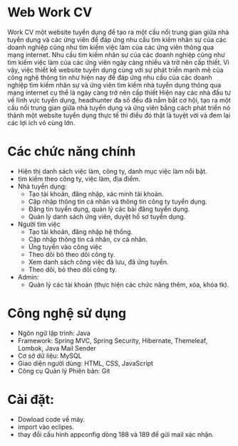 # Web Work CV
Work CV một website tuyển dụng để tạo ra một cầu nối trung gian giữa nhà tuyển dụng và các ứng viên để đáp ứng nhu cầu tìm kiếm nhân sự của các doanh nghiệp cũng như tìm kiếm việc làm của các ứng viên thông qua mạng internet.
Nhu cầu tìm kiếm nhân sự của các doanh nghiệp cũng như tìm kiếm việc làm của các ứng viên ngày càng nhiều và trở nên cấp thiết. Vì vậy, việc thiết kế website tuyển dụng cùng với sự phát triển mạnh mẽ của công nghệ thông tin như hiện nay để đáp ứng nhu cầu của các doanh nghiệp tìm kiếm nhân sự và ứng viên tìm kiếm nhà tuyển dụng thông qua mạng internet cụ thể là ngày càng trở nên cấp thiết
Hiện nay các nhà đầu tư về lĩnh vực tuyển dụng, headhunter đa số đều đã nắm bắt cơ hội, tạo ra một cầu nối trung gian giữa nhà tuyển dụng và ứng viên bằng cách phát triển nó thành một website tuyển dụng thực tế thì điều đó thật là tuyệt vời và đem lại các lợi ích vô cùng lớn.

# Các chức năng chính
- Hiện thị danh sách việc làm, công ty, danh mục việc làm nổi bật.
- tìm kiếm theo công ty, việc làm, địa điểm.
- Nhà tuyển dụng:
  + Tạo tài khoản, đăng nhập, xác minh tài khoản.
  + Cập nhập thông tin cá nhân và thông tin công ty tuyển dụng.
  + Đăng tin tuyển dụng, quản lý các bài đăng tuyển dụng.
  + Quản lý danh sách ứng viên, duyệt hồ sơ tuyển dụng.
- Người tìm việc
  + Tạo tài khoản, đăng nhập hệ thống.
  + Cập nhập thông tin cá nhân, cv cá nhân.
  + Ứng tuyển vào công việc
  + Theo dõi bỏ theo dõi công ty.
  + Xem danh sách công việc đã lưu, đã ứng tuyển.
  + Theo dõi, bỏ theo dõi công ty.
- Admin:
  + Quản lý các tài khoản (thực hiện các chức năng thêm, xóa, khóa tk).
    
# Công nghệ sử dụng
- Ngôn ngữ lập trình: Java
- Framework: Spring MVC, Spring Security, Hibernate, Themeleaf, Lombok, Java Mail Sender
- Cơ sở dữ liệu: MySQL
- Giao diện người dùng: HTML, CSS, JavaScript
- Công cụ Quản lý Phiên bản: Git

# Cài đặt:
- Dowload code về máy.
- import vào eclipes.
- thay đổi cấu hình appconfig dòng 188 và 189 để gửi mail xác nhận.
